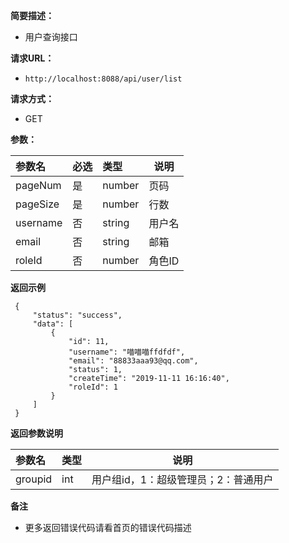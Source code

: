     
**简要描述：** 

- 用户查询接口

**请求URL：** 
- ` http://localhost:8088/api/user/list `
  
**请求方式：**
- GET 

**参数：** 

|参数名|必选|类型|说明|
|:----    |:---|:----- |-----   |
|pageNum  |是  |number |页码     |
|pageSize |是  |number |行数    |
|username |否  |string | 用户名    |
|email|否|string|邮箱|
|roleId|否|number|角色ID|

 **返回示例**

``` 
 {
     "status": "success",
     "data": [
         {
             "id": 11,
             "username": "喵喵喵ffdfdf",
             "email": "88833aaa93@qq.com",
             "status": 1,
             "createTime": "2019-11-11 16:16:40",
             "roleId": 1
         }
     ]
 }
```

 **返回参数说明** 

|参数名|类型|说明|
|:-----  |:-----|-----                           |
|groupid |int   |用户组id，1：超级管理员；2：普通用户  |

 **备注** 

- 更多返回错误代码请看首页的错误代码描述


